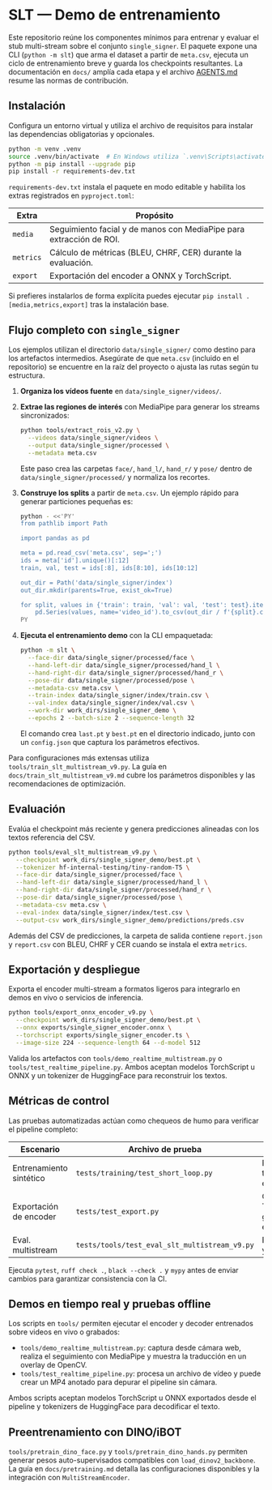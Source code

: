 # SLT — Demo de entrenamiento

Este repositorio reúne los componentes mínimos para entrenar y evaluar el stub
multi-stream sobre el conjunto `single_signer`. El paquete expone una CLI
(`python -m slt`) que arma el dataset a partir de `meta.csv`, ejecuta un ciclo
de entrenamiento breve y guarda los checkpoints resultantes. La documentación
en `docs/` amplía cada etapa y el archivo [AGENTS.md](AGENTS.md) resume las
normas de contribución.

## Instalación

Configura un entorno virtual y utiliza el archivo de requisitos para instalar
las dependencias obligatorias y opcionales.

```bash
python -m venv .venv
source .venv/bin/activate  # En Windows utiliza `.venv\Scripts\activate`
python -m pip install --upgrade pip
pip install -r requirements-dev.txt
```

`requirements-dev.txt` instala el paquete en modo editable y habilita los extras
registrados en `pyproject.toml`:

| Extra | Propósito |
|-------|-----------|
| `media` | Seguimiento facial y de manos con MediaPipe para extracción de ROI. |
| `metrics` | Cálculo de métricas (BLEU, CHRF, CER) durante la evaluación. |
| `export` | Exportación del encoder a ONNX y TorchScript. |

Si prefieres instalarlos de forma explícita puedes ejecutar
`pip install .[media,metrics,export]` tras la instalación base.

## Flujo completo con `single_signer`

Los ejemplos utilizan el directorio `data/single_signer/` como destino para los
artefactos intermedios. Asegúrate de que `meta.csv` (incluido en el repositorio)
se encuentre en la raíz del proyecto o ajusta las rutas según tu estructura.

1. **Organiza los vídeos fuente** en `data/single_signer/videos/`.
2. **Extrae las regiones de interés** con MediaPipe para generar los streams
   sincronizados:

   ```bash
   python tools/extract_rois_v2.py \
     --videos data/single_signer/videos \
     --output data/single_signer/processed \
     --metadata meta.csv
   ```

   Este paso crea las carpetas `face/`, `hand_l/`, `hand_r/` y `pose/` dentro de
   `data/single_signer/processed/` y normaliza los recortes.
3. **Construye los splits** a partir de `meta.csv`. Un ejemplo rápido para
   generar particiones pequeñas es:

   ```bash
   python - <<'PY'
   from pathlib import Path

   import pandas as pd

   meta = pd.read_csv('meta.csv', sep=';')
   ids = meta['id'].unique()[:12]
   train, val, test = ids[:8], ids[8:10], ids[10:12]

   out_dir = Path('data/single_signer/index')
   out_dir.mkdir(parents=True, exist_ok=True)

   for split, values in {'train': train, 'val': val, 'test': test}.items():
       pd.Series(values, name='video_id').to_csv(out_dir / f'{split}.csv', index=False)
   PY
   ```

4. **Ejecuta el entrenamiento demo** con la CLI empaquetada:

   ```bash
   python -m slt \
     --face-dir data/single_signer/processed/face \
     --hand-left-dir data/single_signer/processed/hand_l \
     --hand-right-dir data/single_signer/processed/hand_r \
     --pose-dir data/single_signer/processed/pose \
     --metadata-csv meta.csv \
     --train-index data/single_signer/index/train.csv \
     --val-index data/single_signer/index/val.csv \
     --work-dir work_dirs/single_signer_demo \
     --epochs 2 --batch-size 2 --sequence-length 32
   ```

   El comando crea `last.pt` y `best.pt` en el directorio indicado, junto con un
   `config.json` que captura los parámetros efectivos.

Para configuraciones más extensas utiliza `tools/train_slt_multistream_v9.py`.
La guía en `docs/train_slt_multistream_v9.md` cubre los parámetros disponibles y
las recomendaciones de optimización.

## Evaluación

Evalúa el checkpoint más reciente y genera predicciones alineadas con los textos
referencia del CSV.

```bash
python tools/eval_slt_multistream_v9.py \
  --checkpoint work_dirs/single_signer_demo/best.pt \
  --tokenizer hf-internal-testing/tiny-random-T5 \
  --face-dir data/single_signer/processed/face \
  --hand-left-dir data/single_signer/processed/hand_l \
  --hand-right-dir data/single_signer/processed/hand_r \
  --pose-dir data/single_signer/processed/pose \
  --metadata-csv meta.csv \
  --eval-index data/single_signer/index/test.csv \
  --output-csv work_dirs/single_signer_demo/predictions/preds.csv
```

Además del CSV de predicciones, la carpeta de salida contiene `report.json` y
`report.csv` con BLEU, CHRF y CER cuando se instala el extra `metrics`.

## Exportación y despliegue

Exporta el encoder multi-stream a formatos ligeros para integrarlo en demos en
vivo o servicios de inferencia.

```bash
python tools/export_onnx_encoder_v9.py \
  --checkpoint work_dirs/single_signer_demo/best.pt \
  --onnx exports/single_signer_encoder.onnx \
  --torchscript exports/single_signer_encoder.ts \
  --image-size 224 --sequence-length 64 --d-model 512
```

Valida los artefactos con `tools/demo_realtime_multistream.py` o
`tools/test_realtime_pipeline.py`. Ambos aceptan modelos TorchScript u ONNX y un
tokenizer de HuggingFace para reconstruir los textos.

## Métricas de control

Las pruebas automatizadas actúan como chequeos de humo para verificar el
pipeline completo:

| Escenario | Archivo de prueba | Resultado |
|-----------|-------------------|-----------|
| Entrenamiento sintético | `tests/training/test_short_loop.py` | Pérdida cae tras 3 épocas. |
| Exportación de encoder | `tests/test_export.py` | ONNX y TorchScript generados en disco. |
| Eval. multistream | `tests/tools/test_eval_slt_multistream_v9.py` | Predicciones y BLEU. |

Ejecuta `pytest`, `ruff check .`, `black --check .` y `mypy` antes de enviar
cambios para garantizar consistencia con la CI.

## Demos en tiempo real y pruebas offline

Los scripts en `tools/` permiten ejecutar el encoder y decoder entrenados sobre
videos en vivo o grabados:

- `tools/demo_realtime_multistream.py`: captura desde cámara web, realiza el
  seguimiento con MediaPipe y muestra la traducción en un overlay de OpenCV.
- `tools/test_realtime_pipeline.py`: procesa un archivo de vídeo y puede crear
  un MP4 anotado para depurar el pipeline sin cámara.

Ambos scripts aceptan modelos TorchScript u ONNX exportados desde el pipeline y
tokenizers de HuggingFace para decodificar el texto.

## Preentrenamiento con DINO/iBOT

`tools/pretrain_dino_face.py` y `tools/pretrain_dino_hands.py` permiten generar
pesos auto-supervisados compatibles con `load_dinov2_backbone`. La guía en
`docs/pretraining.md` detalla las configuraciones disponibles y la integración
con `MultiStreamEncoder`.
